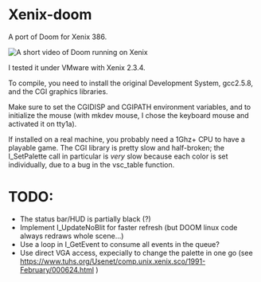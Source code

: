 # Xenix-doom
A port of Doom for Xenix 386.

![A short video of Doom running on Xenix](Doom_on_Xenix.gif)

I tested it under VMware with Xenix 2.3.4.

To compile, you need to install the original Development System, gcc2.5.8, and the CGI
graphics libraries.

Make sure to set the CGIDISP and CGIPATH environment variables, and to initialize the 
mouse (with mkdev mouse, I chose the keyboard mouse and activated it on tty1a).

If installed on a real machine, you probably need a 1Ghz+ CPU to have a playable game.
The CGI library is pretty slow and half-broken; the I_SetPalette call in particular 
is *very* slow because each color is set individually, due to a bug in the vsc_table
function.

# TODO: 
- The status bar/HUD is partially black (?)
- Implement I_UpdateNoBlit for faster refresh (but DOOM linux code always redraws whole scene...)
- Use a loop in I_GetEvent to consume all events in the queue?
- Use direct VGA access, expecially to change the palette in one go (see https://www.tuhs.org/Usenet/comp.unix.xenix.sco/1991-February/000624.html )